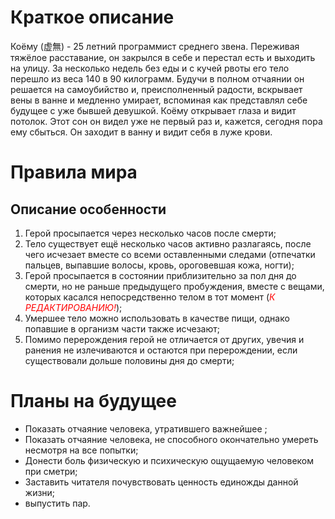# Краткое описание
Коёму (虚無) - 25 летний программист среднего звена.
Переживая тяжёлое расставание, он закрылся в себе и перестал есть и выходить на улицу.
За несколько недель без еды и с кучей рвоты его тело перешло из веса 140 в 90 килограмм.
Будучи в полном отчаянии он решается на самоубийство и, преисполненный радости,
вскрывает вены в ванне и медленно умирает, вспоминая как представлял себе будущее с уже бывшей девушкой.
Коёму открывает глаза и видит потолок.
Этот сон он видел уже не первый раз и, кажется, сегодня пора ему сбыться.
Он заходит в ванну и видит себя в луже крови.

# Правила мира
## Описание особенности
1. Герой просыпается через несколько часов после смерти;
2. Тело существует ещё несколько часов активно разлагаясь, после чего исчезает вместе со всеми оставленными следами (отпечатки пальцев, выпавшие волосы, кровь, ороговевшая кожа, ногти);
3. Герой просыпается в состоянии приблизительно за пол дня до смерти, но не раньше предыдущего пробуждения, вместе с вещами, которых касался непосредственно телом в тот момент (<span style="color: red;">*К РЕДАКТИРОВАНИЮ!*</span>);
4. Умершее тело можно использовать в качестве пищи, однако попавшие в организм части также исчезают;
5. Помимо перерождения герой не отличается от других, увечия и ранения не излечиваются и остаются при перерождении, если существовали дольше половины дня до смерти;

# Планы на будущее
* Показать отчаяние человека, утратившего важнейшее ;
* Показать отчаяние человека, не способного окончательно умереть несмотря на все попытки;
* Донести боль физическую и психическую ощущаемую человеком при сметри;
* Заставить читателя почувствовать ценность единожды данной жизни;
* выпустить пар.